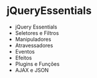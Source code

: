 # jQueryEssentials

<ul>
        <li>jQuery Essentials</li>
        <li>Seletores e Filtros</li>
        <li>Manipuladores</li>
        <li>Atravessadores</li>
        <li>Eventos</li>
        <li>Efeitos</li>
        <li>Plugins e Funções</li>
        <li>AJAX e JSON</li>
</ul>